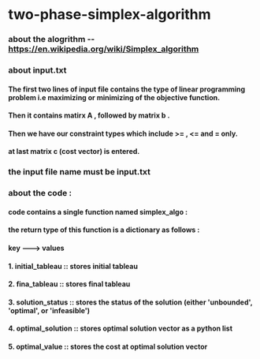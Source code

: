 # two-phase-simplex-algorithm

### about the alogrithm -- https://en.wikipedia.org/wiki/Simplex_algorithm

### about input.txt
#### The first two lines of input file contains the type of linear programming problem i.e maximizing or minimizing of the objective function.

#### Then it contains matirx A , followed by matrix b .

#### Then we have our constraint types which include >= , <= and = only.

#### at last matrix c (cost vector) is entered.


### the input file name must be input.txt 

### about the code :

#### code contains a single function named simplex_algo : 

#### the return type of this function is a dictionary as follows :

####        key           --->         values
#### 1. initial_tableau  ::           stores initial tableau
#### 2. fina_tableau  ::                stores final tableau
#### 3. solution_status  ::             stores the status of the solution (either 'unbounded', 'optimal', or 'infeasible')
#### 4. optimal_solution  ::            stores optimal solution vector as a python list
#### 5. optimal_value  ::               stores the cost at optimal solution vector





 



 


